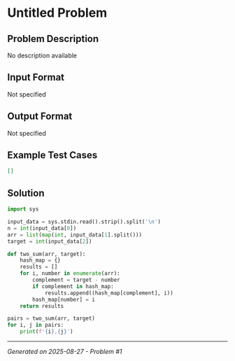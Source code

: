 # Untitled Problem

## Problem Description
No description available

## Input Format
Not specified

## Output Format
Not specified

## Example Test Cases
```json
[]
```

## Solution
```python
import sys

input_data = sys.stdin.read().strip().split('\n')
n = int(input_data[0])
arr = list(map(int, input_data[1].split()))
target = int(input_data[2])

def two_sum(arr, target):
    hash_map = {}
    results = []
    for i, number in enumerate(arr):
        complement = target - number
        if complement in hash_map:
            results.append((hash_map[complement], i))
        hash_map[number] = i
    return results

pairs = two_sum(arr, target)
for i, j in pairs:
    print(f'{i},{j}')
```

---
*Generated on 2025-08-27 - Problem #1*